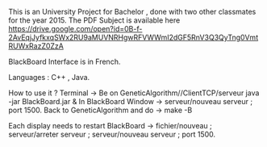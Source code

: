 This is an University Project for Bachelor , done with two other classmates for the year 2015.
The PDF Subject is available here
https://drive.google.com/open?id=0B-f-2AvEqjJyfkxqSWx2RU9aMUVNRHgwRFVWWmI2dGF5RnV3Q3QyTng0VmtRUWxRazZ0ZzA

BlackBoard Interface is in French.

Languages : C++ , Java.

How to use it ?
Terminal -> Be on GeneticAlgorithm//ClientTCP/serveur
	java -jar BlackBoard.jar &
In BlackBoard Window -> serveur/nouveau serveur ; port 1500.
Back to GeneticAlgorithm and do -> make -B

Each display needs to restart BlackBoard -> fichier/nouveau ; serveur/arreter serveur ; serveur/nouveau serveur ; port 1500.
